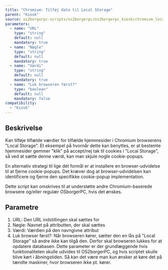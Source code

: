 ```yaml
---
title: "Chromium: Tilføj data til Local Storage"
parent: "Kiosk"
source: os2borgerpc-scripts/os2borgerpc/os2borgerpc_kiosk/chromium_local_storage_add_plyvel.py
parameters:
  - name: "URL"
    type: "string"
    default: null
    mandatory: true
  - name: "Nøgle"
    type: "string"
    default: null
    mandatory: true
  - name: "Værdi"
    type: "string"
    default: null
    mandatory: true
  - name: "Luk browseren først?"
    type: "boolean"
    default: null
    mandatory: false
compatibility:
  - "Kiosk"
---
```


## Beskrivelse
Kan tilføje tilfælde værdier for tilfælde hjemmesider i Chromium browserens "Local Storage".
Et eksempel på hvornår dette kan benyttes, er at bestemte hjemmesider gemmer "klik" på accept/nej tak til cookies i "Local Storage", så ved at sætte denne værdi, kan man skjule nogle cookie-popups.

En alternativ strategi til lige dét formål er at installere en browser-udvidelse til at fjerne cookie-popups. 
Det kræver dog at browser-udvidelsen kan identificere og fjerne den specifikke cookie-popup implementation.

Dette script kan omskrives til at understøtte andre Chromium-baserede browsere og/eller regulær OSborgerPC, hvis det ønskes.

## Parametre
1. URL: Den URL indstillingen skal sættes for
2. Nøgle: Navnet på attributten, der skal sættes
3. Værdi: Værdien på den navngivne attribut
4. Luk browser først?:
   Når browseren kører, sætter den en lås på "Local Storage" så andre ikke kan tilgå den. Derfor skal browseren lukkes for at opdatere databasen.
   Dette parameter er der grundlæggende hvis funktionaliteten skulle udvides til OS2borgerPC, og hvis scriptet skulle blive kørt i åbningstiden. Så kan det være man kun ønsker at køre det på tændte maskiner, hvor browseren ikke pt. kører.


